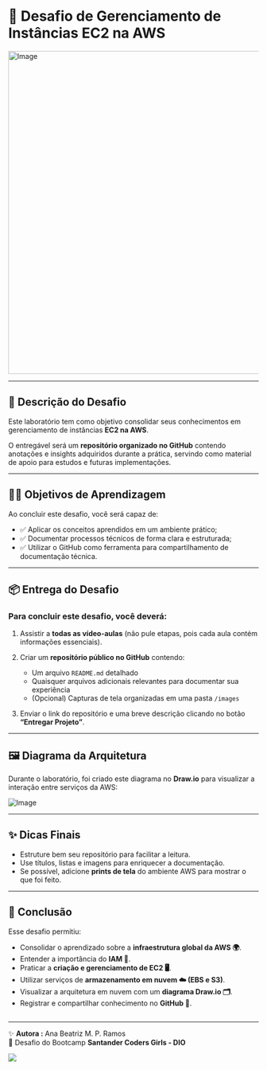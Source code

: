 
##
# 🚀 Desafio de Gerenciamento de Instâncias EC2 na AWS  

<img width="549" height="649" alt="Image" src="https://github.com/user-attachments/assets/094dca0c-ff71-4164-b1ff-5bad7ebcc75c" />

---
## 🎯 Descrição do Desafio  
Este laboratório tem como objetivo consolidar seus conhecimentos em gerenciamento de instâncias **EC2 na AWS**.  

O entregável será um **repositório organizado no GitHub** contendo anotações e insights adquiridos durante a prática, servindo como material de apoio para estudos e futuras implementações.

---
## 🧑‍🎓 Objetivos de Aprendizagem  
Ao concluir este desafio, você será capaz de:  
- ✅ Aplicar os conceitos aprendidos em um ambiente prático;  
- ✅ Documentar processos técnicos de forma clara e estruturada;  
- ✅ Utilizar o GitHub como ferramenta para compartilhamento de documentação técnica.  

---

## 📦 Entrega do Desafio  

### Para concluir este desafio, você deverá:  
1. Assistir a **todas as vídeo-aulas** (não pule etapas, pois cada aula contém informações essenciais).  
2. Criar um **repositório público no GitHub** contendo:  
   - Um arquivo `README.md` detalhado  
   - Quaisquer arquivos adicionais relevantes para documentar sua experiência  
   - (Opcional) Capturas de tela organizadas em uma pasta `/images`  

3. Enviar o link do repositório e uma breve descrição clicando no botão **“Entregar Projeto”**.  

---

## 🖼️ Diagrama da Arquitetura  

Durante o laboratório, foi criado este diagrama no **Draw.io** para visualizar a interação entre serviços da AWS:  

![Image](https://github.com/user-attachments/assets/33b84771-6dc7-48ad-9f30-90dd98f6a7d6) 
 

---

## ✨ Dicas Finais  
- Estruture bem seu repositório para facilitar a leitura.  
- Use títulos, listas e imagens para enriquecer a documentação.  
- Se possível, adicione **prints de tela** do ambiente AWS para mostrar o que foi feito.
---

## 📌 Conclusão  

Esse desafio permitiu:  
- Consolidar o aprendizado sobre a **infraestrutura global da AWS 🌍**.  
- Entender a importância do **IAM 🔐**.  
- Praticar a **criação e gerenciamento de EC2 🖥️**.  
- Utilizar serviços de **armazenamento em nuvem ☁️ (EBS e S3)**.  
- Visualizar a arquitetura em nuvem com um **diagrama Draw.io 🗂️**.  
- Registrar e compartilhar conhecimento no **GitHub 🐙**.

##


---
✨ **Autora :** Ana Beatriz M. P. Ramos    
📌 Desafio do Bootcamp **Santander Coders Girls - DIO**  

<a href="https://www.linkedin.com/in/ana-beatriz-m-p-ramos-936b13137/"><img src="https://img.shields.io/badge/-LinkedIn-67cb57?style=for-the-badge&logo=linkedin&logoColor=fff"></a>



